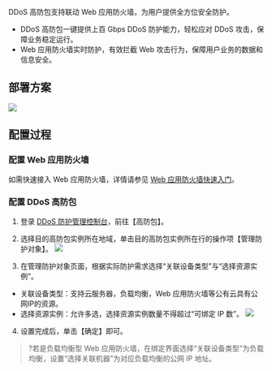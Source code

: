 DDoS 高防包支持联动 Web 应用防火墙，为用户提供全方位安全防护。
- DDoS 高防包一键提供上百 Gbps DDoS 防护能力，轻松应对 DDoS 攻击，保障业务稳定运行。
- Web 应用防火墙实时防护，有效拦截 Web 攻击行为，保障用户业务的数据和信息安全。

## 部署方案
![](https://main.qcloudimg.com/raw/5cf47d62a98ffd71bfa4e349ceae5d3d.png)
## 配置过程
### 配置 Web 应用防火墙
如需快速接入 Web 应用防火墙，详情请参见 [ Web 应用防火墙快速入门](https://cloud.tencent.com/document/product/627/18635)。
### 配置 DDoS 高防包
1. 登录 [DDoS 防护管理控制台](https://console.cloud.tencent.com/dayu/overview)，前往【高防包】。
2. 选择目的高防包实例所在地域，单击目的高防包实例所在行的操作项【管理防护对象】。
![](https://main.qcloudimg.com/raw/648442ef2abb4a46860a294313b3ebdc.png)

3. 在管理防护对象页面，根据实际防护需求选择“关联设备类型”与“选择资源实例”。
  - 关联设备类型：支持云服务器，负载均衡，Web 应用防火墙等公有云具有公网IP的资源。
  - 选择资源实例：允许多选，选择资源实例数量不得超过“可绑定 IP 数”。
![](https://main.qcloudimg.com/raw/823086290f675dc43e109e28fda3b8d9.png)

4. 设置完成后，单击【确定】即可。
>?若是负载均衡型 Web 应用防火墙，在绑定界面选择“关联设备类型”为负载均衡，设置“选择关联机器”为对应负载均衡的公网 IP 地址。
